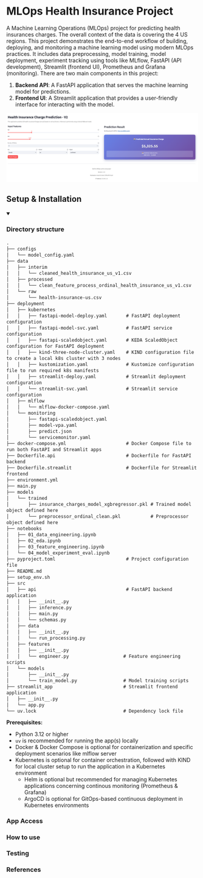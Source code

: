 # MLOps Health Insurance Project

A Machine Learning Operations (MLOps) project for predicting health insurances charges. The overall context of the data is covering the 4 US regions. This project demonstrates the end-to-end workflow of building, deploying, and monitoring a machine learning model using modern MLOps practices. It includes data preprocessing, model training, model deployment, experiment tracking using tools like MLflow, FastAPI (API development), Streamlit (frontend UI), Prometheus and Grafana (monitoring). There are two main components in this project:

1. **Backend API**: A FastAPI application that serves the machine learning model for predictions.
2. **Frontend UI**: A Streamlit application that provides a user-friendly interface for interacting with the model.

![Health Insurance Frontend](assets/streamlit-frontend-ml-app.png)    

## Setup & Installation

<details open><summary><h3>Directory structure</h3></summary>

```
.
├── configs
│   └── model_config.yaml
├── data
│   ├── interim
│   │   └── cleaned_health_insurance_us_v1.csv
│   ├── processed
│   │   └── clean_feature_process_ordinal_health_insurance_us_v1.csv
│   └── raw
│       └── health-insurance-us.csv
├── deployment
│   ├── kubernetes
│   │   ├── fastapi-model-deploy.yaml       # FastAPI deployment configuration
│   │   ├── fastapi-model-svc.yaml          # FastAPI service configuration
│   │   ├── fastapi-scaledobject.yaml       # KEDA ScaledObject configuration for FastAPI deployment
│   │   ├── kind-three-node-cluster.yaml    # KIND configuration file to create a local k8s cluster with 3 nodes
│   │   ├── kustomization.yaml              # Kustomize configuration file to run required k8s manifests
│   │   ├── streamlit-deploy.yaml           # Streamlit deployment configuration
│   │   └── streamlit-svc.yaml              # Streamlit service configuration
│   ├── mlflow
│   │   └── mlflow-docker-compose.yaml
│   └── monitoring
│       ├── fastapi-scaledobject.yaml
│       ├── model-vpa.yaml
│       ├── predict.json
│       └── servicemonitor.yaml
├── docker-compose.yml                      # Docker Compose file to run both FastAPI and Streamlit apps
├── Dockerfile.api                          # Dockerfile for FastAPI backend
├── Dockerfile.streamlit                    # Dockerfile for Streamlit frontend
├── environment.yml
├── main.py
├── models
│   └── trained
│       ├── insurance_charges_model_xgbregressor.pkl # Trained model object defined here
│       └── preprocessor_ordinal_clean.pkl           # Preprocessor object defined here
├── notebooks
│   ├── 01_data_engineering.ipynb
│   ├── 02_eda.ipynb
│   ├── 03_feature_engineering.ipynb
│   └── 04_model_experiment_eval.ipynb
├── pyproject.toml                          # Project configuration file
├── README.md
├── setup_env.sh
├── src
│   ├── api                                 # FastAPI backend application
│   │   ├── __init__.py
│   │   ├── inference.py
│   │   ├── main.py
│   │   └── schemas.py
│   ├── data    
│   │   ├── __init__.py
│   │   └── run_processing.py
│   ├── features
│   │   ├── __init__.py
│   │   └── engineer.py                    # Feature engineering scripts
│   └── models
│       ├── __init__.py
│       └── train_model.py                 # Model training scripts 
├── streamlit_app                          # Streamlit frontend application
│   ├── __init__.py
│   └── app.py
└── uv.lock                                # Dependency lock file
```
</details>

**Prerequisites:**

- Python 3.12 or higher
- `uv` is recommended for running the app(s) locally
- Docker & Docker Compose is optional for containerization and specific deployment scenarios like mlflow server
- Kubernetes is optional for container orchestration, followed with KIND for local cluster setup to run the application in a Kubernetes environment
    - Helm is optional but recommended for managing Kubernetes applications concerning continous monitoring (Prometheus & Grafana)
    - ArgoCD is optional for GitOps-based continuous deployment in Kubernetes environments

### App Access

### How to use 

### Testing 

### References
